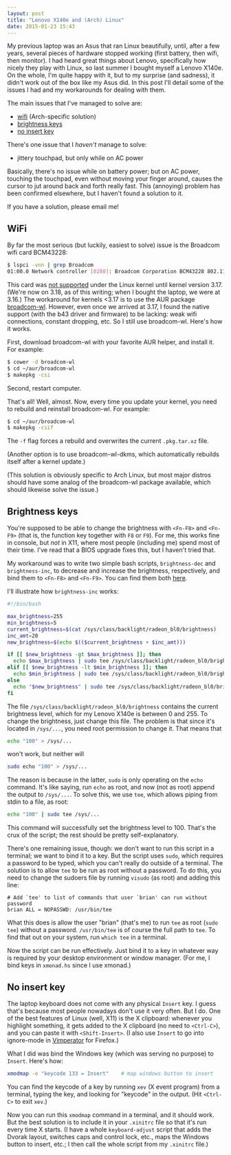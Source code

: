 ```yaml
---
layout: post
title: "Lenovo X140e and (Arch) Linux"
date: 2015-01-23 15:43
---
```


My previous laptop was an Asus that ran Linux beautifully, until, after a few
years, several pieces of hardware stopped working (first battery, then wifi,
then monitor). I had heard great things about Lenovo, specifically how nicely
they play with Linux, so last summer I bought myself a Lenovo X140e. On the
whole, I'm quite happy with it, but to my surprise (and sadness), it didn't
work out of the box like my Asus did. In this post I'll detail some of the
issues I had and my workarounds for dealing with them.

The main issues that I've managed to solve are:

- [wifi](#wifi) (Arch-specific solution)
- [brightness keys](#brightness-keys)
- [no insert key](#no-insert-key)

There's one issue that I *haven't* manage to solve:

- jittery touchpad, but only while on AC power

Basically, there's no issue while on battery power; but on AC power, touching
the touchpad, even without moving your finger around, causes the cursor to jut
around back and forth really fast. This (annoying) problem has been confirmed
elsewhere, but I haven't found a solution to it.

If you have a solution, please email me!

## WiFi

By far the most serious (but luckily, easiest to solve) issue is the Broadcom
wifi card BCM43228:

```bash
$ lspci -vnn | grep Broadcom
01:00.0 Network controller [0280]: Broadcom Corporation BCM43228 802.11a/b/g/n [14e4:4359]
```

This card was [not supported][b43] under the Linux kernel until kernel version
3.17. (We're now on 3.18, as of this writing; when I bought the laptop, we were
at 3.16.) The workaround for kernels <3.17 is to use the AUR package
[broadcom-wl][bc]. However, even once we arrived at 3.17, I found the native
support (with the b43 driver and firmware) to be lacking: weak wifi
connections, constant dropping, etc. So I still use broadcom-wl. Here's how it
works.

First, download broadcom-wl with your favorite AUR helper, and install it. For
example:

```bash
$ cower -d broadcom-wl
$ cd ~/aur/broadcom-wl
$ makepkg -csi
```

Second, restart computer.

That's all! Well, almost. Now, every time you update your kernel, you need to
rebuild and reinstall broadcom-wl. For example:

```bash
$ cd ~/aur/broadcom-wl
$ makepkg -csif
```

The `-f` flag forces a rebuild and overwrites the current `.pkg.tar.xz` file.

(Another option is to use broadcom-wl-dkms, which automatically rebuilds itself
after a kernel update.)

(This solution is obviously specific to Arch Linux, but most major distros
should have some analog of the broadcom-wl package available, which should
likewise solve the issue.)

## Brightness keys

You're supposed to be able to change the brightness with `<Fn-F8>` and
`<Fn-F9>` (that is, the function key together with `F8` or `F9`). For me, this
works fine in console, but *not* in X11, where most people (including me) spend
most of their time. I've read that a BIOS upgrade fixes this, but I haven't
tried that.

My workaround was to write two simple bash scripts, `brightness-dec` and
`brightness-inc`, to decrease and increase the brightness, respectively, and
bind them to `<Fn-F8>` and `<Fn-F9>`. You can find them both [here][scripts].

I'll illustrate how `brightness-inc` works:

```bash
#!/bin/bash

max_brightness=255
min_brightness=5
current_brightness=$(cat /sys/class/backlight/radeon_bl0/brightness)
inc_amt=20
new_brightness=$(echo $(($current_brightness + $inc_amt)))

if [[ $new_brightness -gt $max_brightness ]]; then
  echo $max_brightness | sudo tee /sys/class/backlight/radeon_bl0/brightness
elif [[ $new_brightness -lt $min_brightness ]]; then
  echo $min_brightness | sudo tee /sys/class/backlight/radeon_bl0/brightness
else
  echo "$new_brightness" | sudo tee /sys/class/backlight/radeon_bl0/brightness
fi
```

The file `/sys/class/backlight/radeon_bl0/brightness` contains the current
brightness level, which for my Lenovo X140e is between 0 and 255. To change the
brightness, just change this file. The problem is that since it's located in
`/sys/...`, you need root permission to change it. That means that

```bash
echo "100" > /sys/...
```
won't work, but neither will

```bash
sudo echo "100" > /sys/...
```

The reason is because in the latter, `sudo` is only operating on the `echo`
command. It's like saying, run `echo` as root, and now (not as root) append the
output to `/sys/...`. To solve this, we use `tee`, which allows piping from
stdin to a file, as root:

```bash
echo "100" | sudo tee /sys/...
```

This command will successfully set the brightness level to 100. That's the crux
of the script; the rest should be pretty self-explanatory.

There's one remaining issue, though: we don't want to run this script in a
terminal; we want to bind it to a key. But the script uses `sudo`, which
requires a password to be typed, which you can't really do outside of a
terminal. The solution is to allow `tee` to be run as root without a password.
To do this, you need to change the sudoers file by running `visudo` (as root)
and adding this line:

```
# Add `tee' to list of commands that user `brian' can run without password
brian ALL = NOPASSWD: /usr/bin/tee
```

What this does is allow the user "brian" (that's me) to run `tee` as root
(`sudo tee`) without a password. `/usr/bin/tee` is of course the full path to
`tee`. To find that out on your system, run `which tee` in a terminal.

Now the script can be run effectively. Just bind it to a key in whatever way is
required by your desktop environment or window manager. (For me, I bind keys in
`xmonad.hs` since I use xmonad.)

## No insert key

The laptop keyboard does not come with any physical `Insert` key. I guess
that's because most people nowadays don't use it very often. But I do. One of
the best features of Linux (well, X11) is the X clipboard: whenever you
highlight something, it gets added to the X clipboard (no need to `<Ctrl-C>`),
and you can paste it with `<Shift-Insert>`. (I also use `Insert` to go into
ignore-mode in [Vimperator][vp] for Firefox.)

What I did was bind the Windows key (which was serving no purpose) to `Insert`.
Here's how:

```bash
xmodmap -e "keycode 133 = Insert"    # map windows button to insert
```

You can find the keycode of a key by running `xev` (X event program) from a
terminal, typing the key, and looking for "keycode" in the output. (Hit
`<Ctrl-C>` to exit `xev`.)

Now you can run this `xmodmap` command in a terminal, and it should work. But
the best solution is to include it in your `.xinitrc` file so that it's run
every time X starts. (I have a whole `keyboard-adjust` script that adds the
Dvorak layout, switches caps and control lock, etc., maps the Windows button to
insert, etc.; I then call the whole script from my `.xinitrc` file.)

[b43]:     http://wireless.kernel.org/en/users/Drivers/b43
[bc]:      https://aur.archlinux.org/packages/broadcom-wl/
[scripts]: https://github.com/brianbuccola/scripts
[vp]:      http://www.vimperator.org/vimperator/
